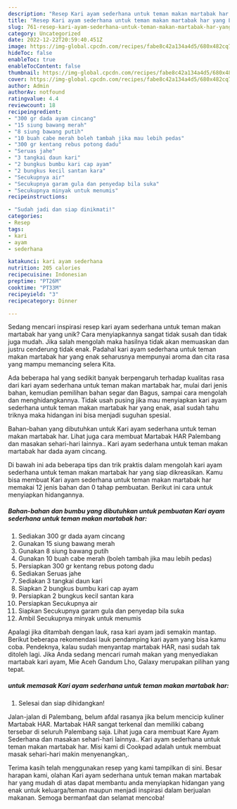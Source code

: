 ```yaml
---
description: "Resep Kari ayam sederhana untuk teman makan martabak har yang Lezat"
title: "Resep Kari ayam sederhana untuk teman makan martabak har yang Lezat"
slug: 761-resep-kari-ayam-sederhana-untuk-teman-makan-martabak-har-yang-lezat
category: Uncategorized
date: 2022-12-22T20:59:40.451Z
image: https://img-global.cpcdn.com/recipes/fabe8c42a134a4d5/680x482cq70/kari-ayam-sederhana-untuk-teman-makan-martabak-har-foto-resep-utama.jpg
hideToc: false
enableToc: true
enableTocContent: false
thumbnail: https://img-global.cpcdn.com/recipes/fabe8c42a134a4d5/680x482cq70/kari-ayam-sederhana-untuk-teman-makan-martabak-har-foto-resep-utama.jpg
cover: https://img-global.cpcdn.com/recipes/fabe8c42a134a4d5/680x482cq70/kari-ayam-sederhana-untuk-teman-makan-martabak-har-foto-resep-utama.jpg
author: Admin
authorAv: notfound
ratingvalue: 4.4
reviewcount: 18
recipeingredient:
- "300 gr dada ayam cincang"
- "15 siung bawang merah"
- "8 siung bawang putih"
- "10 buah cabe merah boleh tambah jika mau lebih pedas"
- "300 gr kentang rebus potong dadu"
- "Seruas jahe"
- "3 tangkai daun kari"
- "2 bungkus bumbu kari cap ayam"
- "2 bungkus kecil santan kara"
- "Secukupnya air"
- "Secukupnya garam gula dan penyedap bila suka"
- "Secukupnya minyak untuk menumis"
recipeinstructions:

- "Sudah jadi dan siap dinikmati!"
categories:
- Resep
tags:
- kari
- ayam
- sederhana

katakunci: kari ayam sederhana 
nutrition: 205 calories
recipecuisine: Indonesian
preptime: "PT26M"
cooktime: "PT33M"
recipeyield: "3"
recipecategory: Dinner

---
```





Sedang mencari inspirasi resep kari ayam sederhana untuk teman makan martabak har yang unik? Cara menyiapkannya sangat tidak susah dan tidak juga mudah. Jika salah mengolah maka hasilnya tidak akan memuaskan dan justru cenderung tidak enak. Padahal kari ayam sederhana untuk teman makan martabak har yang enak seharusnya mempunyai aroma dan cita rasa yang mampu memancing selera Kita.





Ada beberapa hal yang sedikit banyak berpengaruh terhadap kualitas rasa dari kari ayam sederhana untuk teman makan martabak har, mulai dari jenis bahan, kemudian pemilihan bahan segar dan Bagus, sampai cara mengolah dan menghidangkannya. Tidak usah pusing jika mau menyiapkan kari ayam sederhana untuk teman makan martabak har yang enak,      asal sudah tahu triknya maka hidangan ini bisa menjadi suguhan spesial.














Bahan-bahan yang dibutuhkan untuk Kari ayam sederhana untuk teman makan martabak har. Lihat juga cara membuat Martabak HAR Palembang dan masakan sehari-hari lainnya.. Kari ayam sederhana untuk teman makan martabak har dada ayam cincang.






Di bawah ini ada beberapa tips dan trik praktis dalam mengolah kari ayam sederhana untuk teman makan martabak har yang siap dikreasikan. Kamu bisa membuat Kari ayam sederhana untuk teman makan martabak har memakai 12 jenis bahan dan 0 tahap pembuatan. Berikut ini cara untuk menyiapkan hidangannya.

<!--inarticleads1-->

##### Bahan-bahan dan bumbu yang dibutuhkan untuk pembuatan Kari ayam sederhana untuk teman makan martabak har:

1. Sediakan 300 gr dada ayam cincang
1. Gunakan 15 siung bawang merah
1. Gunakan 8 siung bawang putih
1. Gunakan 10 buah cabe merah (boleh tambah jika mau lebih pedas)
1. Persiapkan 300 gr kentang rebus potong dadu
1. Sediakan Seruas jahe
1. Sediakan 3 tangkai daun kari
1. Siapkan 2 bungkus bumbu kari cap ayam
1. Persiapkan 2 bungkus kecil santan kara
1. Persiapkan Secukupnya air
1. Siapkan Secukupnya garam gula dan penyedap bila suka
1. Ambil Secukupnya minyak untuk menumis


Apalagi jika ditambah dengan lauk, rasa kari ayam jadi semakin mantap. Berikut beberapa rekomendasi lauk pendamping kari ayam yang bisa kamu coba. Pendeknya, kalau sudah menyantap martabak HAR, nasi sudah tak ditoleh lagi. Jika Anda sedang mencari rumah makan yang menyediakan martabak kari ayam, Mie Aceh Gandum Lho, Galaxy merupakan pilihan yang tepat. 

<!--inarticleads2-->

#####  untuk memasak Kari ayam sederhana untuk teman makan martabak har:


1. Selesai dan siap dihidangkan!

Jalan-jalan di Palembang, belum afdal rasanya jika belum mencicip kuliner Martabak HAR. Martabak HAR sangat terkenal dan memiliki cabang tersebar di seluruh Palembang saja. Lihat juga cara membuat Kare Ayam Sederhana dan masakan sehari-hari lainnya.. Kari ayam sederhana untuk teman makan martabak har. Misi kami di Cookpad adalah untuk membuat masak sehari-hari makin menyenangkan,. 

Terima kasih telah menggunakan resep yang kami tampilkan di sini. Besar harapan kami, olahan Kari ayam sederhana untuk teman makan martabak har yang mudah di atas dapat membantu anda menyiapkan hidangan yang enak untuk keluarga/teman maupun menjadi inspirasi dalam berjualan makanan. Semoga bermanfaat dan selamat mencoba!
